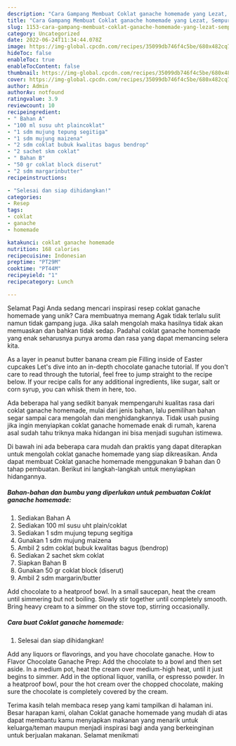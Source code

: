 ```yaml
---
description: "Cara Gampang Membuat Coklat ganache homemade yang Lezat, Sempurna"
title: "Cara Gampang Membuat Coklat ganache homemade yang Lezat, Sempurna"
slug: 1153-cara-gampang-membuat-coklat-ganache-homemade-yang-lezat-sempurna
category: Uncategorized
date: 2022-06-24T11:34:44.078Z
image: https://img-global.cpcdn.com/recipes/35099db746f4c5be/680x482cq70/coklat-ganache-homemade-foto-resep-utama.jpg
hideToc: false
enableToc: true
enableTocContent: false
thumbnail: https://img-global.cpcdn.com/recipes/35099db746f4c5be/680x482cq70/coklat-ganache-homemade-foto-resep-utama.jpg
cover: https://img-global.cpcdn.com/recipes/35099db746f4c5be/680x482cq70/coklat-ganache-homemade-foto-resep-utama.jpg
author: Admin
authorAv: notfound
ratingvalue: 3.9
reviewcount: 10
recipeingredient:
- " Bahan A"
- "100 ml susu uht plaincoklat"
- "1 sdm mujung tepung segitiga"
- "1 sdm mujung maizena"
- "2 sdm coklat bubuk kwalitas bagus bendrop"
- "2 sachet skm coklat"
- " Bahan B"
- "50 gr coklat block diserut"
- "2 sdm margarinbutter"
recipeinstructions:

- "Selesai dan siap dihidangkan!"
categories:
- Resep
tags:
- coklat
- ganache
- homemade

katakunci: coklat ganache homemade 
nutrition: 168 calories
recipecuisine: Indonesian
preptime: "PT29M"
cooktime: "PT44M"
recipeyield: "1"
recipecategory: Lunch

---
```



Selamat Pagi Anda sedang mencari inspirasi resep coklat ganache homemade yang unik? Cara membuatnya memang Agak tidak terlalu sulit namun tidak gampang juga. Jika salah mengolah maka hasilnya tidak akan memuaskan dan bahkan tidak sedap. Padahal coklat ganache homemade yang enak seharusnya punya aroma dan rasa yang dapat memancing selera kita.


As a layer in peanut butter banana cream pie Filling inside of Easter cupcakes Let&#39;s dive into an in-depth chocolate ganache tutorial. If you don&#39;t care to read through the tutorial, feel free to jump straight to the recipe below. If your recipe calls for any additional ingredients, like sugar, salt or corn syrup, you can whisk them in here, too.

Ada beberapa hal yang sedikit banyak mempengaruhi kualitas rasa dari coklat ganache homemade, mulai dari jenis bahan, lalu pemilihan bahan segar sampai cara mengolah dan menghidangkannya. Tidak usah pusing jika ingin menyiapkan coklat ganache homemade enak di rumah, karena asal sudah tahu triknya maka hidangan ini bisa menjadi suguhan istimewa.


Di bawah ini ada beberapa cara mudah dan praktis yang dapat diterapkan untuk mengolah coklat ganache homemade yang siap dikreasikan. Anda dapat membuat Coklat ganache homemade menggunakan 9 bahan dan 0 tahap pembuatan. Berikut ini langkah-langkah untuk menyiapkan hidangannya.

<!--inarticleads1-->

##### Bahan-bahan dan bumbu yang diperlukan untuk pembuatan Coklat ganache homemade:

1. Sediakan  Bahan A
1. Sediakan 100 ml susu uht plain/coklat
1. Sediakan 1 sdm mujung tepung segitiga
1. Gunakan 1 sdm mujung maizena
1. Ambil 2 sdm coklat bubuk kwalitas bagus (bendrop)
1. Sediakan 2 sachet skm coklat
1. Siapkan  Bahan B
1. Gunakan 50 gr coklat block (diserut)
1. Ambil 2 sdm margarin/butter


Add chocolate to a heatproof bowl. In a small saucepan, heat the cream until simmering but not boiling. Slowly stir together until completely smooth. Bring heavy cream to a simmer on the stove top, stirring occasionally. 

<!--inarticleads2-->

##### Cara buat Coklat ganache homemade:


1. Selesai dan siap dihidangkan!

Add any liquors or flavorings, and you have chocolate ganache. How to Flavor Chocolate Ganache Prep: Add the chocolate to a bowl and then set aside. In a medium pot, heat the cream over medium-high heat, until it just begins to simmer. Add in the optional liquor, vanilla, or espresso powder. In a heatproof bowl, pour the hot cream over the chopped chocolate, making sure the chocolate is completely covered by the cream. 

Terima kasih telah membaca resep yang kami tampilkan di halaman ini. Besar harapan kami, olahan Coklat ganache homemade yang mudah di atas dapat membantu kamu menyiapkan makanan yang menarik untuk keluarga/teman maupun menjadi inspirasi bagi anda yang berkeinginan untuk berjualan makanan. Selamat menikmati
